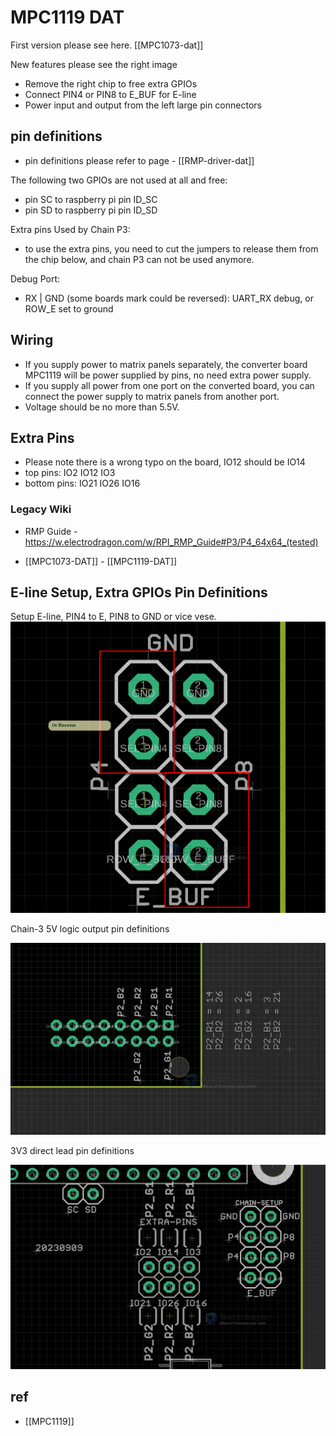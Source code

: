 
# MPC1119 DAT

First version please see here. [[MPC1073-dat]]

New features please see the right image 
* Remove the right chip to free extra GPIOs
* Connect PIN4 or PIN8 to E_BUF for E-line
* Power input and output from the left large pin connectors



## pin definitions 

- pin definitions please refer to page - [[RMP-driver-dat]]

The following two GPIOs are not used at all and free:
- pin SC to raspberry pi pin ID_SC
- pin SD to raspberry pi pin ID_SD

Extra pins Used by Chain P3:
- to use the extra pins, you need to cut the jumpers to release them from the chip below, and chain P3 can not be used anymore. 

Debug Port: 
- RX | GND (some boards mark could be reversed): UART_RX debug, or ROW_E set to ground 

## Wiring

- If you supply power to matrix panels separately, the converter board MPC1119 will be power supplied by pins, no need extra power supply. 
- If you supply all power from one port on the converted board, you can connect the power supply to matrix panels from another port.
- Voltage should be no more than 5.5V.

## Extra Pins

- Please note there is a wrong typo on the board, IO12 should be IO14 
- top pins: IO2 IO12 IO3
- bottom pins: IO21 IO26 IO16

### Legacy Wiki 

- RMP Guide - https://w.electrodragon.com/w/RPI_RMP_Guide#P3/P4_64x64_(tested)


- [[MPC1073-DAT]] - [[MPC1119-DAT]]



## E-line Setup, Extra GPIOs Pin Definitions

Setup E-line, PIN4 to E, PIN8 to GND or vice vese.
![](2023-09-12-12-47-35.png)


Chain-3 5V logic output pin definitions

![](2023-09-12-12-48-06.png)

3V3 direct lead pin definitions

![](2023-09-12-12-52-41.png)


## ref 


- [[MPC1119]]